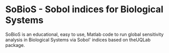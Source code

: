 # SoBioS - Sobol indices for Biological Systems


SoBioS is an educational, easy to use, Matlab code to run global sensitivity analysis in Biological Systems via Sobol' indices based on theUQLab package.

